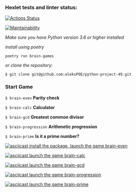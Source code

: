 ### Hexlet tests and linter status:
[![Actions Status](https://github.com/aleksPOE/python-project-49/actions/workflows/hexlet-check.yml/badge.svg)](https://github.com/aleksPOE/python-project-49/actions)

[![Maintainability](https://api.codeclimate.com/v1/badges/9b8ebb1f942dfc1c3331/maintainability)](https://codeclimate.com/github/aleksPOE/python-project-49/maintainability)

*Make sure you have Python version 3.6 or higher installed*

*install using poetry*

`poetry run brain-games`

*or clone the repository:*

`$ git clone git@github.com:aleksPOE/python-project-49.git`

### **Start Game**

`$ brain-even` **Parity check**

`$ brain-calc` **Calculator**

`$ brain-gcd` **Greatest common divisor**

`$ brain-progression` **Arithmetic progression**

`$ brain-prime` **Is it a prime number?**


[![asciicast install the package, launch the game brain-even](https://asciinema.org/a/Z7M16tm0d9VeDMEwlwkTOgdra.svg)](https://asciinema.org/a/Z7M16tm0d9VeDMEwlwkTOgdra)

[![asciicast launch the game brain-calc](https://asciinema.org/a/fJSxjQEO8q9n1SoDD7dh9RFa9.svg)](https://asciinema.org/a/fJSxjQEO8q9n1SoDD7dh9RFa9)

[![asciicast launch the game brain-gcd](https://asciinema.org/a/y60gfJQal9rv2KRI9mY6NlQ9A.svg)](https://asciinema.org/a/y60gfJQal9rv2KRI9mY6NlQ9A)

[![asciicast launch the game brain-progression](https://asciinema.org/a/sduzdn0QTw7J5aWMDgmRnhhDa.svg)](https://asciinema.org/a/sduzdn0QTw7J5aWMDgmRnhhDa)

[![asciicast launch the game brain-prime](https://asciinema.org/a/uIq9H3zXteLswFuYnVhGie1Ve.svg)](https://asciinema.org/a/uIq9H3zXteLswFuYnVhGie1Ve)